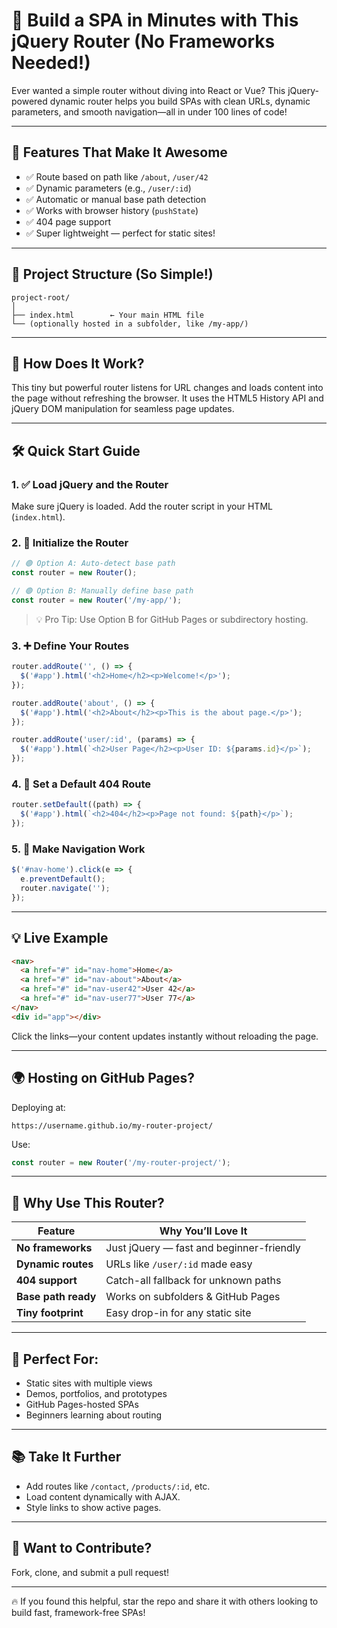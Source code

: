 # 🧭 Build a SPA in Minutes with This jQuery Router (No Frameworks Needed!)

Ever wanted a simple router without diving into React or Vue? This jQuery-powered dynamic router helps you build SPAs with clean URLs, dynamic parameters, and smooth navigation—all in under 100 lines of code!

---

## 🚀 Features That Make It Awesome

* ✅ Route based on path like `/about`, `/user/42`
* ✅ Dynamic parameters (e.g., `/user/:id`)
* ✅ Automatic or manual base path detection
* ✅ Works with browser history (`pushState`)
* ✅ 404 page support
* ✅ Super lightweight — perfect for static sites!

---

## 📁 Project Structure (So Simple!)

```
project-root/
│
├── index.html        ← Your main HTML file
└── (optionally hosted in a subfolder, like /my-app/)
```

---

## 🧠 How Does It Work?

This tiny but powerful router listens for URL changes and loads content into the page without refreshing the browser. It uses the HTML5 History API and jQuery DOM manipulation for seamless page updates.

---

## 🛠️ Quick Start Guide

### 1. ✅ Load jQuery and the Router

Make sure jQuery is loaded. Add the router script in your HTML (`index.html`).

### 2. 🔧 Initialize the Router

```js
// 🟢 Option A: Auto-detect base path
const router = new Router();

// 🟢 Option B: Manually define base path
const router = new Router('/my-app/');
```

> 💡 Pro Tip: Use Option B for GitHub Pages or subdirectory hosting.

### 3. ➕ Define Your Routes

```js
router.addRoute('', () => {
  $('#app').html('<h2>Home</h2><p>Welcome!</p>');
});

router.addRoute('about', () => {
  $('#app').html('<h2>About</h2><p>This is the about page.</p>');
});

router.addRoute('user/:id', (params) => {
  $('#app').html(`<h2>User Page</h2><p>User ID: ${params.id}</p>`);
});
```

### 4. 🔁 Set a Default 404 Route

```js
router.setDefault((path) => {
  $('#app').html(`<h2>404</h2><p>Page not found: ${path}</p>`);
});
```

### 5. 🧭 Make Navigation Work

```js
$('#nav-home').click(e => {
  e.preventDefault();
  router.navigate('');
});
```

---

## 💡 Live Example

```html
<nav>
  <a href="#" id="nav-home">Home</a>
  <a href="#" id="nav-about">About</a>
  <a href="#" id="nav-user42">User 42</a>
  <a href="#" id="nav-user77">User 77</a>
</nav>
<div id="app"></div>
```

Click the links—your content updates instantly without reloading the page.

---

## 🌍 Hosting on GitHub Pages?

Deploying at:

```
https://username.github.io/my-router-project/
```

Use:

```js
const router = new Router('/my-router-project/');
```

---

## 🎯 Why Use This Router?

| Feature             | Why You’ll Love It                       |
| ------------------- | ---------------------------------------- |
| **No frameworks**   | Just jQuery — fast and beginner-friendly |
| **Dynamic routes**  | URLs like `/user/:id` made easy          |
| **404 support**     | Catch-all fallback for unknown paths     |
| **Base path ready** | Works on subfolders & GitHub Pages       |
| **Tiny footprint**  | Easy drop-in for any static site         |

---

## 🧰 Perfect For:

* Static sites with multiple views
* Demos, portfolios, and prototypes
* GitHub Pages-hosted SPAs
* Beginners learning about routing

---

## 📚 Take It Further

* Add routes like `/contact`, `/products/:id`, etc.
* Load content dynamically with AJAX.
* Style links to show active pages.

---

## 🤝 Want to Contribute?

Fork, clone, and submit a pull request!

 

---

🔥 If you found this helpful, star the repo and share it with others looking to build fast, framework-free SPAs!
